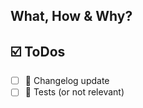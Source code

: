 ## What, How & Why?
<!-- Describe the changes and give some hints to guide your reviewers if possible. -->
<!-- Link to relevant issue this fixes -->

## ☑️ ToDos
* [ ] 📝 Changelog update
* [ ] 🚦 Tests (or not relevant)
